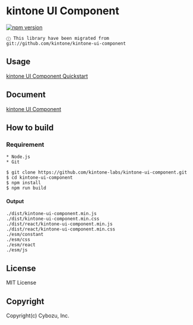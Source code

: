 # kintone UI Component
[![npm version][npm-image]][npm-url]

```
ⓘ This library have been migrated from git://github.com/kintone/kintone-ui-component
```

## Usage
[kintone UI Component Quickstart](https://kintone-labs.github.io/kintone-ui-component/latest/#quick-start)

## Document
[kintone UI Component](https://kintone-labs.github.io/kintone-ui-component)

## How to build

### Requirement
```
* Node.js
* Git
```

```
$ git clone https://github.com/kintone-labs/kintone-ui-component.git
$ cd kintone-ui-component
$ npm install
$ npm run build
```
#### Output
```
./dist/kintone-ui-component.min.js
./dist/kintone-ui-component.min.css
./dist/react/kintone-ui-component.min.js
./dist/react/kintone-ui-component.min.css
./esm/constant
./esm/css
./esm/react
./esm/js
```

## License
MIT License

## Copyright
Copyright(c) Cybozu, Inc.


[npm-image]: https://img.shields.io/npm/v/@kintone/kintone-ui-component.svg
[npm-url]: https://npmjs.org/package/@kintone/kintone-ui-component